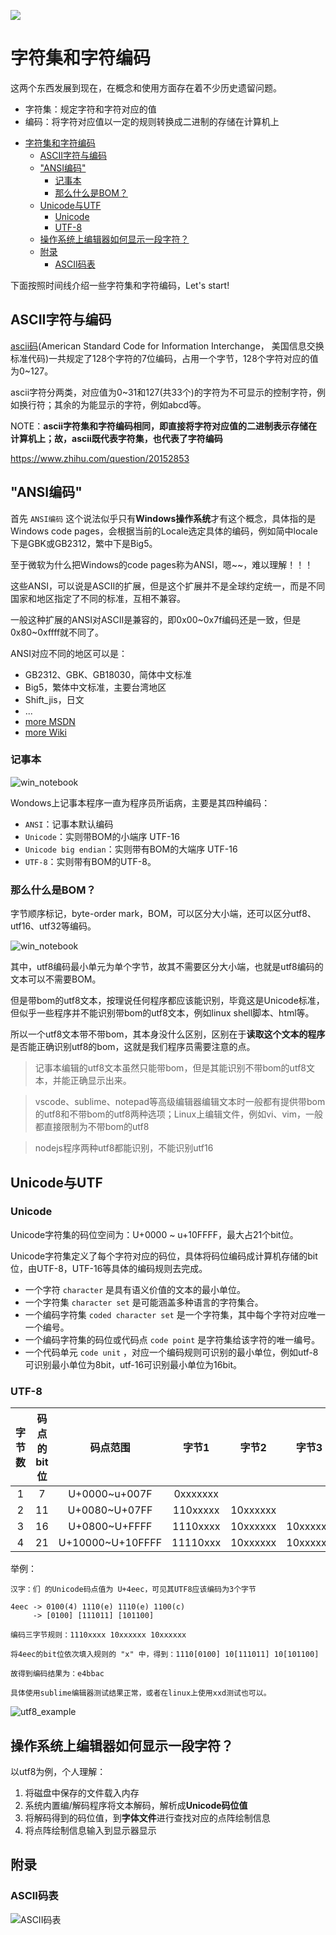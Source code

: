 ![](../../../assets/3.jpg)
# 字符集和字符编码

这两个东西发展到现在，在概念和使用方面存在着不少历史遗留问题。

- 字符集：规定字符和字符对应的值
- 编码：将字符对应值以一定的规则转换成二进制的存储在计算机上

<!-- TOC -->

- [字符集和字符编码](#字符集和字符编码)
    - [ASCII字符与编码](#ascii字符与编码)
    - ["ANSI编码"](#ansi编码)
        - [记事本](#记事本)
        - [那么什么是BOM？](#那么什么是bom)
    - [Unicode与UTF](#unicode与utf)
        - [Unicode](#unicode)
        - [UTF-8](#utf-8)
    - [操作系统上编辑器如何显示一段字符？](#操作系统上编辑器如何显示一段字符)
    - [附录](#附录)
        - [ASCII码表](#ascii码表)

<!-- /TOC -->

下面按照时间线介绍一些字符集和字符编码，Let's start!

## ASCII字符与编码

[ascii码](https://zh.wikipedia.org/wiki/ASCII)(American Standard Code for Information Interchange， 美国信息交换标准代码)一共规定了128个字符的7位编码，占用一个字节，128个字符对应的值为0~127。

ascii字符分两类，对应值为0~31和127(共33个)的字符为不可显示的控制字符，例如换行符；其余的为能显示的字符，例如abcd等。

NOTE：**ascii字符集和字符编码相同，即直接将字符对应值的二进制表示存储在计算机上；故，ascii既代表字符集，也代表了字符编码**

https://www.zhihu.com/question/20152853

## "ANSI编码"

首先 `ANSI编码` 这个说法似乎只有**Windows操作系统**才有这个概念，具体指的是 Windows code pages，会根据当前的Locale选定具体的编码，例如简中locale下是GBK或GB2312，繁中下是Big5。

至于微软为什么把Windows的code pages称为ANSI，嗯~~，难以理解！！！

这些ANSI，可以说是ASCII的扩展，但是这个扩展并不是全球约定统一，而是不同国家和地区指定了不同的标准，互相不兼容。

一般这种扩展的ANSI对ASCII是兼容的，即0x00~0x7f编码还是一致，但是0x80~0xffff就不同了。

ANSI对应不同的地区可以是：
- GB2312、GBK、GB18030，简体中文标准
- Big5，繁体中文标准，主要台湾地区
- Shift_jis，日文
- ...
- [more MSDN](https://msdn.microsoft.com/zh-cn/library/windows/desktop/dd317756(v=vs.85).aspx)
- [more Wiki](https://en.wikipedia.org/wiki/Windows_code_page)

### 记事本

![win_notebook](../../../assets/win_notebok_encode.png)

Wondows上记事本程序一直为程序员所诟病，主要是其四种编码：
- `ANSI`：记事本默认编码
- `Unicode`：实则带BOM的小端序 UTF-16
- `Unicode big endian`：实则带有BOM的大端序 UTF-16
- `UTF-8`：实则带有BOM的UTF-8。

### 那么什么是BOM？

字节顺序标记，byte-order mark，BOM，可以区分大小端，还可以区分utf8、utf16、utf32等编码。

![win_notebook](../../../assets/encoding_bom.png)

其中，utf8编码最小单元为单个字节，故其不需要区分大小端，也就是utf8编码的文本可以不需要BOM。

但是带bom的utf8文本，按理说任何程序都应该能识别，毕竟这是Unicode标准，但似乎一些程序并不能识别带bom的utf8文本，例如linux shell脚本、html等。

所以一个utf8文本带不带bom，其本身没什么区别，区别在于**读取这个文本的程序**是否能正确识别utf8的bom，这就是我们程序员需要注意的点。

> 记事本编辑的utf8文本虽然只能带bom，但是其能识别不带bom的utf8文本，并能正确显示出来。

> vscode、sublime、notepad等高级编辑器编辑文本时一般都有提供带bom的utf8和不带bom的utf8两种选项；Linux上编辑文件，例如vi、vim，一般都直接限制为不带bom的utf8

> nodejs程序两种utf8都能识别，不能识别utf16



## Unicode与UTF

<!-- - Unicode：只是字符集，定义了每个字符对应一个四个字节长度的整数
- UTF：Unicode Transformation format Unicode转换格式，将字符对应的整数以相应规则转换为二进制存储在计算机上，即编码

CJK Unified Ideographs， 中日韩统一表意文字

> 表意文字：即象形文字，其书写字形表示含义，不直接或间接的表示语音。像英语的字形与其读音是相对应的，故英语是表音文字。

统一码联盟，The Unicode Consortium，这个机构管理
- Unicode 统一码
- UTF 统一码转换格式 -->

### Unicode

Unicode字符集的码位空间为：U+0000 ~ u+10FFFF，最大占21个bit位。

Unicode字符集定义了每个字符对应的码位，具体将码位编码成计算机存储的bit位，由UTF-8，UTF-16等具体的编码规则去完成。

- 一个字符 `character` 是具有语义价值的文本的最小单位。
- 一个字符集 `character set` 是可能涵盖多种语言的字符集合。
- 一个编码字符集 `coded character set` 是一个字符集，其中每个字符对应唯一一个编号。
- 一个编码字符集的码位或代码点 `code point` 是字符集给该字符的唯一编号。
- 一个代码单元 `code unit` ，对应一个编码规则可识别的最小单位，例如utf-8可识别最小单位为8bit，utf-16可识别最小单位为16bit。

<!-- 代码单元
- ASCII：7位二进制组成
- UTF-8：8位二进制组成
- UTF-16：16位二进制组成
- UTF-32：32位二进制组成 -->

### UTF-8

|字节数|码点的bit位|码点范围|字节1|字节2|字节3|字节4|
|:-:|:-:|:-:|:-:|:-:|:-:|:-:|
|1|7|U+0000~u+007F|0xxxxxxx||||
|2|11|U+0080~U+07FF|110xxxxx|10xxxxxx|||
|3|16|U+0800~U+FFFF|1110xxxx|10xxxxxx|10xxxxxx||
|4|21|U+10000~U+10FFFF|11110xxx|10xxxxxx|10xxxxxx|10xxxxxx|

举例：


```
汉字：们 的Unicode码点值为 U+4eec，可见其UTF8应该编码为3个字节

4eec -> 0100(4) 1110(e) 1110(e) 1100(c)
     -> [0100] [111011] [101100]

编码三字节规则：1110xxxx 10xxxxxx 10xxxxxx

将4eec的bit位依次填入规则的 "x" 中，得到：1110[0100] 10[111011] 10[101100]

故得到编码结果为：e4bbac

具体使用sublime编辑器测试结果正常，或者在linux上使用xxd测试也可以。
```

![utf8_example](../../../assets/utf_8_example.png)


## 操作系统上编辑器如何显示一段字符？

以utf8为例，个人理解：  


1. 将磁盘中保存的文件载入内存
2. 系统内置编/解码程序将文本解码，解析成**Unicode码位值**
3. 将解码得到的码位值，到**字体文件**进行查找对应的点阵绘制信息
4. 将点阵绘制信息输入到显示器显示

## 附录

### ASCII码表
![ASCII码表](../../../assets/ascii_code_table.png)